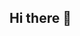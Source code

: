 ## Hi there 👋

<!--
**chivi728/chivi728** is a ✨ _special_ ✨ repository because its `README.md` (this file) appears on your GitHub profile.

Here are some ideas to get you started:

- 🌱 I’m currently learning Python and SQL
- 👯 I’m looking to collaborate on ...
- 🤔 I’m looking for help with getting a new career
- 📫 How to reach me: jmreinareina@gmail.com
- 😄 Pronouns: Mr
- ⚡ Fun fact: Beekeeper and tree lover.
-->

